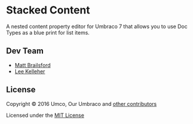 # Stacked Content

A nested content property editor for Umbraco 7 that allows you to use Doc Types as a blue print for list items.

## Dev Team

* [Matt Brailsford](https://github.com/mattbrailsford)
* [Lee Kelleher](https://github.com/leekelleher)

## License

Copyright &copy; 2016 Umco, Our Umbraco and [other contributors](https://github.com/umco/umbraco-stacked-content/graphs/contributors)

Licensed under the [MIT License](LICENSE.md)
